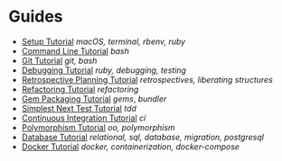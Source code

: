 # Guides

* [Setup Tutorial](./00-Setup) _macOS, terminal, rbenv, ruby_
* [Command Line Tutorial](./01-Command-Line) _bash_
* [Git Tutorial](./02-Git) _git, bash_
* [Debugging Tutorial](./03-Debugging) _ruby, debugging, testing_
* [Retrospective Planning Tutorial](./04-Retrospective-Planning) _retrospectives, liberating structures_
* [Refactoring Tutorial](./05-Refactoring) _refactoring_
* [Gem Packaging Tutorial](./06-Gem-Packaging) _gems_, _bundler_
* [Simplest Next Test Tutorial](./07-Simplest-Next-Test) _tdd_
* [Continuous Integration Tutorial](./08-Continuous-Integration) _ci_  
* [Polymorphism Tutorial](./09-Polymorphism) _oo, polymorphism_
* [Database Tutorial](./10-Database) _relational, sql, database, migration, postgresql_
* [Docker Tutorial](./11-Docker) _docker, containerization, docker-compose_
